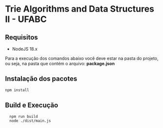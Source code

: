 # Trie Algorithms and Data Structures II - UFABC

## Requisitos
* NodeJS 18.x

Para a execução dos comandos abaixo você deve estar na pasta do projeto, ou seja,
na pasta que contém o arquivo: __package.json__

## Instalação dos pacotes
```bash
npm install
```

## Build e Execução

```bash
  npm run build
  node ./dist/main.js
```
